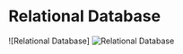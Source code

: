# Relational Database
![Relational Database] ![Relational Database](https://github.com/user-attachments/assets/7cdd21e1-6fbe-4546-98a6-bcb094ee0761)

